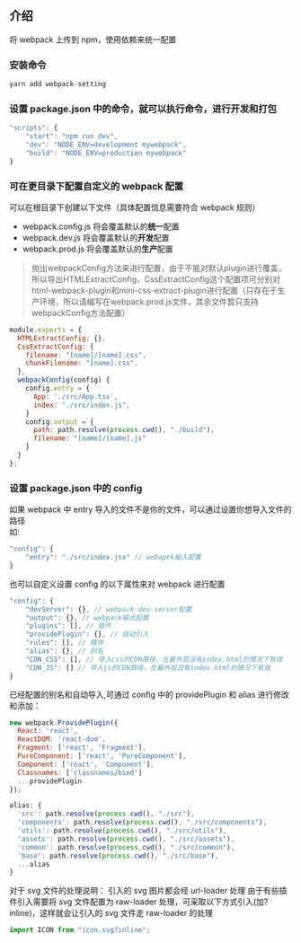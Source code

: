 ## 介绍

将 webpack 上传到 npm，使用依赖来统一配置

### 安装命令

```js
yarn add webpack-setting
```

### 设置 package.json 中的命令，就可以执行命令，进行开发和打包

```js
"scripts": {
    "start": "npm run dev",
    "dev": "NODE_ENV=development mywebpack",
    "build": "NODE_ENV=production mywebpack"
}
```

### 可在更目录下配置自定义的 webpack 配置

可以在根目录下创建以下文件（具体配置信息需要符合 webpack 规则）

- webpack.config.js 将会覆盖默认的**统一**配置
- webpack.dev.js 将会覆盖默认的**开发**配置
- webpack.prod.js 将会覆盖默认的**生产**配置

> 抛出webpackConfig方法来进行配置，由于不能对默认plugin进行覆盖，所以导出HTMLExtractConfig，CssExtractConfig这个配置项可分别对html-webpack-plugin和mini-css-extract-plugin进行配置（只存在于生产环境，所以请编写在webpack.prod.js文件，其余文件暂只支持webpackConfig方法配置）

```js
module.exports = {
  HTMLExtractConfig: {},
  CssExtractConfig: {
    filename: "[name]/[name].css",
    chunkFilename: "[name].css",
  },
  webpackConfig(config) {
    config.entry = {
      App: './src/App.tsx',
      index: "./src/index.js",
    }
    config.output = {
      path: path.resolve(process.cwd(), "./build"),
      filename: "[name]/[name].js"
    }
  }
};
```

### 设置 package.json 中的 config

如果 webpack 中 entry 导入的文件不是你的文件，可以通过设置你想导入文件的路径  
如:

```js
"config": {
    "entry": "./src/index.jsx" // webapck输入配置
}
```

也可以自定义设置 config 的以下属性来对 webpack 进行配置

```js
"config": {
    "devServer": {}, // webpack-dev-server配置
    "output": {}, // webpack输出配置
    "plugins": [], // 插件
    "providePlugin": {}, // 自动引入
    "rules": [], // 模块
    "alias": {}, // 别名
    "CDN_CSS": [], // 导入css的CDN路径，在最外层没有index.html的情况下有效
    "CDN_JS": [] // 导入js的CDN路径，在最外层没有index.html的情况下有效
}
```

已经配置的别名和自动导入,可通过 config 中的 providePlugin 和 alias 进行修改和添加：

```js
new webpack.ProvidePlugin({
  React: 'react',
  ReactDOM: 'react-dom',
  Fragment: ['react', 'Fragment'],
  PureComponent: ['react', 'PureComponent'],
  Component: ['react', 'Component'],
  Classnames: ['classnames/bind']
  ...providePlugin
});
```

```js
alias: {
  'src': path.resolve(process.cwd(), "./src"),
  'components': path.resolve(process.cwd(), "./src/components"),
  'utils': path.resolve(process.cwd(), "./src/utils"),
  'assets': path.resolve(process.cwd(), "./src/assets"),
  'common': path.resolve(process.cwd(), "./src/common"),
  'base': path.resolve(process.cwd(), "./src/base"),
  ...alias
}
```

对于 svg 文件的处理说明：
引入的 svg 图片都会经 url-loader 处理
由于有些插件引入需要将 svg 文件配置为 raw-loader 处理，可采取以下方式引入(加?inline)，这样就会让引入的 svg 文件走 raw-loader 的处理

```js
import ICON from "icon.svg?inline";
```

